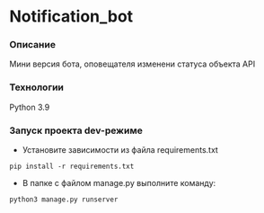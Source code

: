 # Notification_bot
### Описание
Мини версия бота, оповещателя изменени статуса объекта API
### Технологии
Python 3.9
### Запуск проекта dev-режиме
- Установите зависимости из файла requirements.txt
```
pip install -r requirements.txt
``` 
- В папке с файлом manage.py выполните команду:
```
python3 manage.py runserver
```
